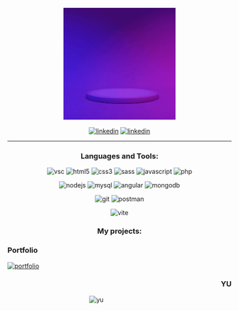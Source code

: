 <p align="center">
<img src="https://github.com/gino53/gino53/blob/27ba014a17bf136e2d454631c7c0c67170705f46/GINO.gif" alt="code-font" height="50%" width="50%" />
</p>

<p align="center">
<a href="https://mail.google.com/mail/u/0/#inbox?compose=SxfkdtxwqNBgVCshZhDQFfJLvvdWQhzjHGmPSsPJWWsVZmPMbHqNdsPdfrkSSlVzmkFdxzrwBLKnQQzNqpGknPpgGsdFRCZzfWhBHMXDCgmWtqVJPWg" target="blank"><img src="https://www.svgrepo.com/show/283099/mail.svg" alt="linkedin" height="40" width="100" /></a>
<a href="https://linkedin.com/in/gino-castagna" target="blank"><img src="https://raw.githubusercontent.com/rahuldkjain/github-profile-readme-generator/master/src/images/icons/Social/linked-in-alt.svg" alt="linkedin" height="40" width="40" /></a>
</p>

---

<h3 align="center">Languages and Tools:</h3>
<p align="center"> 
<img src="https://www.svgrepo.com/show/354522/visual-studio-code.svg" alt="vsc" width="40" height="40"/>
<img src="https://www.svgrepo.com/show/373669/html.svg" alt="html5" width="40" height="40"/>
<img src="https://www.svgrepo.com/show/349330/css3.svg" alt="css3" width="40" height="40"/>
<img src="https://www.svgrepo.com/show/374061/sass.svg" alt="sass" width="40" height="40"/> 
<img src="https://www.svgrepo.com/show/349419/javascript.svg" alt="javascript" width="40" height="40"/>
<img src="https://www.svgrepo.com/show/354180/php.svg" alt="php" width="40" height="40"/> 
</p>

<p align="center">
<img src="https://www.svgrepo.com/show/354119/nodejs-icon.svg" alt="nodejs" width="40" height="40"/>
<img src="https://www.svgrepo.com/show/303251/mysql-logo.svg" alt="mysql" width="40" height="40"/>
<img src="https://www.svgrepo.com/show/353396/angular-icon.svg" alt="angular" width="40" height="40"/>
<img src="https://www.svgrepo.com/show/373845/mongo.svg" alt="mongodb" width="40" height="40"/>
</p>

<p align="center">
<img src="https://www.svgrepo.com/show/452210/git.svg" alt="git" width="40" height="40"/>
<img src="https://www.svgrepo.com/show/354202/postman-icon.svg" alt="postman" width="40" height="40"/>
</p>

<p align="center">
<img src="https://www.svgrepo.com/show/374167/vite.svg" alt="vite" width="40" height="40"/>
</p>

<h3 align="center">My projects:</h3>

<h3>Portfolio</h3>
<a href="https://ginoportfolio.netlify.app/" target="blank">
<img src="https://media.licdn.com/dms/image/C4E2DAQGAUNPgI1eUJA/profile-treasury-image-shrink_480_480/0/1669903159873?e=1675623600&v=beta&t=9atSIRel7SzBEIlBc2mztDEGig5LTS58n0QbTK2uCeA" alt="portfolio" height="400px" width="320px" />
</a>

<h3 align="right">YU</h3>
<a href="https://yu-ai.vercel.app/" target="blank">
<img src="https://media.licdn.com/dms/image/C4E2DAQFT9n1c7HvQEg/profile-treasury-image-shrink_8192_8192/0/1674845058988?e=1675623600&v=beta&t=nkUgKVi9ujFCq_C1UWVT6_X4mvJecKnpwSNc44Qh-7s" alt="yu" align="right" height="400px" width="320px" />
</a>
